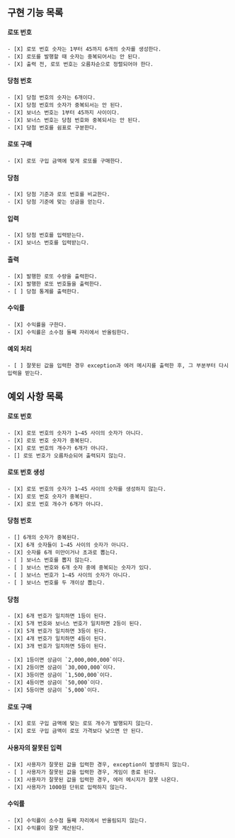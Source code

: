 ## 구현 기능 목록

#### 로또 번호
    - [X] 로또 번호 숫자는 1부터 45까지 6개의 숫자를 생성한다.
    - [X] 로또를 발행할 때 숫자는 중복되어서는 안 된다.
    - [X] 출력 전, 로또 번호는 오름차순으로 정렬되어야 한다.


#### 당첨 번호
    - [X] 당첨 번호의 숫자는 6개이다.
    - [X] 당첨 번호의 숫자가 중복되서는 안 된다.
    - [X] 보너스 번호는 1부터 45까지 사이이다.
    - [X] 보너스 번호는 당첨 번호와 중복되서는 안 된다.
    - [X] 당첨 번호를 쉼표로 구분한다.


#### 로또 구매
    - [X] 로또 구입 금액에 맞게 로또를 구매한다.


#### 당첨
    - [X] 당첨 기준과 로또 번호를 비교한다.
    - [X] 당첨 기준에 맞는 상금을 얻는다.

#### 입력
    - [X] 당첨 번호를 입력받는다.
    - [X] 보너스 번호를 입력받는다.


#### 출력
    - [X] 발행한 로또 수량을 출력한다.
    - [X] 발행한 로또 번호들을 출력한다.
    - [ ] 당첨 통계를 출력한다.


#### 수익률
    - [X] 수익률을 구한다.
    - [X] 수익률은 소수점 둘째 자리에서 반올림한다.


#### 예외 처리
    - [ ] 잘못된 값을 입력한 경우 exception과 에러 메시지를 출력한 후, 그 부분부터 다시 입력을 받는다.


## 예외 사항 목록

#### 로또 번호
    - [X] 로또 번호의 숫자가 1~45 사이의 숫자가 아니다.
    - [X] 로또 번호 숫자가 중복된다.
    - [X] 로또 번호의 개수가 6개가 아니다.
    - [] 로또 번호가 오름차순되어 출력되지 않는다.

#### 로또 번호 생성
    - [X] 로또 번호의 숫자가 1~45 사이의 숫자를 생성하지 않는다.
    - [X] 로또 번호 숫자가 중복된다.
    - [X] 로또 번호 개수가 6개가 아니다.

#### 당첨 번호
    - [] 6개의 숫자가 중복된다.
    - [X] 6개 숫자들이 1~45 사이의 숫자가 아니다.
    - [X] 숫자를 6개 미만이거나 초과로 뽑는다.
    - [ ] 보너스 번호를 뽑지 않는다.
    - [ ] 보너스 번호와 6개 숫자 중에 중복되는 숫자가 있다.
    - [ ] 보너스 번호가 1~45 사이의 숫자가 아니다.
    - [ ] 보너스 번호를 두 개이상 뽑는다.

#### 당첨
    - [X] 6개 번호가 일치하면 1등이 된다.
    - [X] 5개 번호와 보너스 번호가 일치하면 2등이 된다.
    - [X] 5개 번호가 일치하면 3등이 된다.
    - [X] 4개 번호가 일치하면 4등이 된다.
    - [X] 3개 번호가 일치하면 5등이 된다.

    - [X] 1등이면 상금이 `2,000,000,000`이다.
    - [X] 2등이면 상금이 `30,000,000`이다.
    - [X] 3등이면 상금이 `1,500,000`이다.
    - [X] 4등이면 상금이 `50,000`이다.
    - [X] 5등이면 상금이 `5,000`이다.

#### 로또 구매
    - [X] 로또 구입 금액에 맞는 로또 개수가 발행되지 않는다.
    - [X] 로또 구입 금액이 로또 가격보다 낮으면 안 된다. 

#### 사용자의 잘못된 입력
    - [X] 사용자가 잘못된 값을 입력한 경우, exception이 발생하지 않는다.
    - [ ] 사용자가 잘못된 값을 입력한 경우, 게임이 종료 된다.
    - [X] 사용자가 잘못된 값을 입력한 경우, 에러 메시지가 잘못 나온다.
    - [X] 사용자가 1000원 단위로 입력하지 않는다.

#### 수익률
    - [X] 수익률이 소수점 둘째 자리에서 반올림되지 않는다.
    - [X] 수익률이 잘못 계산된다.
